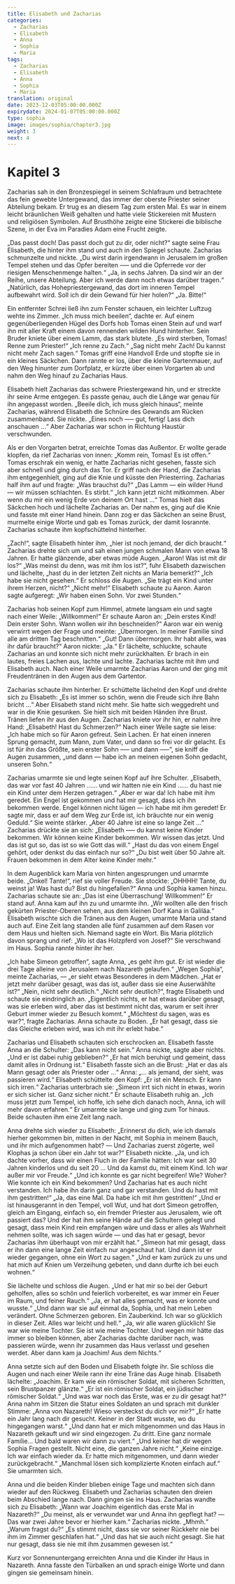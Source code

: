 ```yaml
---
title: Elisabeth und Zacharias
categories:
  - Zacharias
  - Elisabeth
  - Anna
  - Sophia
  - Maria
tags:
  - Zacharias
  - Elisabeth
  - Anna
  - Sophia
  - Maria
translation: original
date: 2023-12-03T05:00:00.000Z
expirydate: 2024-01-07T05:00:00.000Z
type: sophia
image: images/sophia/chapter3.jpg
weight: 3
next: 4
---
```


# Kapitel 3

Zacharias sah in den Bronzespiegel in seinem Schlafraum und betrachtete das fein gewebte Untergewand, das immer der oberste Priester seiner Abteilung bekam.
Er trug es an diesem Tag zum ersten Mal.
Es war in einem leicht bräunlichen Weiß gehalten und hatte viele Stickereien mit Mustern und religiösen Symbolen.
Auf Brusthöhe zeigte eine Stickerei die biblische Szene, in der Eva im Paradies Adam eine Frucht zeigte.

„Das passt doch!
Das passt doch gut zu dir, oder nicht?“ sagte seine Frau Elisabeth, die hinter ihm stand und auch in den Spiegel schaute.
Zacharias schmunzelte und nickte.
„Du wirst darin irgendwann in Jerusalem im großen Tempel stehen und das Opfer bereiten ––– und die Opferrede vor der riesigen Menschenmenge halten.“
„Ja, in sechs Jahren.
Da sind wir an der Reihe, unsere Abteilung.
Aber ich werde dann noch etwas darüber tragen.“
„Natürlich, das Hohepriestergewand, das dort im inneren Tempel aufbewahrt wird.
Soll ich dir dein Gewand für hier holen?“ „Ja.
Bitte!“

Ein entfernter Schrei ließ ihn zum Fenster schauen, ein leichter Luftzug wehte ins Zimmer.
„Ich muss mich beeilen“, dachte er.
Auf einem gegenüberliegenden Hügel des Dorfs hob Tomas einen Stein auf und warf ihn mit aller Kraft einem davon rennenden wilden Hund hinterher.
Sein Bruder kniete über einem Lamm, das stark blutete.
„Es wird sterben, Tomas!
Renne zum Priester!“
„Ich renne zu Zach.“
„Sag nicht mehr Zach!
Du kannst nicht mehr Zach sagen.“
Tomas griff eine Handvoll Erde und stopfte sie in ein kleines Säckchen.
Dann rannte er los, über die kleine Gartenmauer, auf den Weg hinunter zum Dorfplatz, er kürzte über einen Vorgarten ab und nahm den Weg hinauf zu Zacharias Haus.

Elisabeth hielt Zacharias das schwere Priestergewand hin, und er streckte ihr seine Arme entgegen.
Es passte genau, auch die Länge war genau für ihn angepasst worden.
„Beeile dich, ich muss gleich hinaus“, meinte Zacharias, während Elisabeth die Schnüre des Gewands am Rücken zusammenband.
Sie nickte.
„Eines noch ––– gut, fertig!
Lass dich anschauen ...“
Aber Zacharias war schon in Richtung Haustür verschwunden.

Als er den Vorgarten betrat, erreichte Tomas das Außentor.
Er wollte gerade klopfen, da rief Zacharias von innen: „Komm rein, Tomas!
Es ist offen.“
Tomas erschrak ein wenig, er hatte Zacharias nicht gesehen, fasste sich aber schnell und ging durch das Tor.
Er griff nach der Hand, die Zacharias ihm entgegenhielt, ging auf die Knie und küsste den Priesterring.
Zacharias half ihm auf und fragte: „Was brauchst du?“ „Das Lamm –– ein wilder Hund –– wir müssen schlachten.
Es stirbt.“
„Ich kann jetzt nicht mitkommen.
Aber wenn du mir ein wenig Erde von deinem Ort hast ...“ Tomas hielt das Säckchen hoch und lächelte Zacharias an.
Der nahm es, ging auf die Knie und fasste mit einer Hand hinein.
Dann zog er das Säckchen an seine Brust, murmelte einige Worte und gab es Tomas zurück, der damit losrannte.
Zacharias schaute ihm kopfschüttelnd hinterher.

„Zach!“, sagte Elisabeth hinter ihm, „hier ist noch jemand, der dich braucht.“
Zacharias drehte sich um und sah einen jungen schmalen Mann von etwa 18 Jahren.
Er hatte glänzende, aber etwas müde Augen.
„Aaron!
Was ist mit dir los?“ „Was meinst du denn, was mit ihm los ist?“, fuhr Elisabeth dazwischen und lächelte, „hast du in der letzten Zeit nichts an Maria bemerkt?“ „Ich habe sie nicht gesehen.“
Er schloss die Augen.
„Sie trägt ein Kind unter ihrem Herzen, nicht?“ „Nicht mehr!“
Elisabeth schaute zu Aaron.
Aaron sagte aufgeregt: „Wir haben einen Sohn.
Vor zwei Stunden.“

Zacharias hob seinen Kopf zum Himmel, atmete langsam ein und sagte nach einer Weile: „Willkommen!“
Er schaute Aaron an: „Dein erstes Kind!
Dein erster Sohn.
Wann wollen wir ihn beschneiden?“ Aaron war ein wenig verwirrt wegen der Frage und meinte: „Übermorgen.
In meiner Familie sind alle am dritten Tag beschnitten.“
„Gut!
Dann übermorgen.
Ihr habt alles, was ihr dafür braucht?“ Aaron nickte: „Ja.“
Er lächelte, schluckte, schaute Zacharias an und konnte sich nicht mehr zurückhalten.
Er brach in ein lautes, freies Lachen aus, lachte und lachte.
Zacharias lachte mit ihm und Elisabeth auch.
Nach einer Weile umarmte Zacharias Aaron und der ging mit Freudentränen in den Augen aus dem Gartentor.

Zacharias schaute ihm hinterher.
Er schüttelte lächelnd den Kopf und drehte sich zu Elisabeth: „Es ist immer so schön, wenn die Freude sich ihre Bahn bricht ...“
Aber Elisabeth stand nicht mehr.
Sie hatte sich weggedreht und war in die Knie gesunken.
Sie hielt sich mit beiden Händen ihre Brust.
Tränen liefen ihr aus den Augen.
Zacharias kniete vor ihr hin, er nahm ihre Hand: „Elisabeth!
Hast du Schmerzen?“ Nach einer Weile sagte sie leise: „Ich habe mich so für Aaron gefreut.
Sein Lachen.
Er hat einen inneren Sprung gemacht, zum Mann, zum Vater, und dann so frei vor dir gelacht.
Es ist für ihn das Größte, sein erster Sohn ––– und dann –––“, sie kniff die Augen zusammen, „und dann –– habe ich an meinen eigenen Sohn gedacht, unseren Sohn.“

Zacharias umarmte sie und legte seinen Kopf auf ihre Schulter.
„Elisabeth, das war vor fast 40 Jahren …… und wir hatten nie ein Kind …… du hast nie ein Kind unter dem Herzen getragen.“
„Aber er war da!
Ich habe mit ihm geredet.
Ein Engel ist gekommen und hat mir gesagt, dass ich ihn bekommen werde.
Engel können nicht lügen –– ich habe mit ihm geredet!
Er sagte mir, dass er auf dem Weg zur Erde ist, ich bräuchte nur ein wenig Geduld.“
Sie weinte stärker.
„Aber 40 Jahre ist eine so lange Zeit …“ Zacharias drückte sie an sich: „Elisabeth ––– du kannst keine Kinder bekommen.
Wir können keine Kinder bekommen.
Wir wissen das jetzt.
Und das ist gut so, das ist so wie Gott das will.“
„Hast du das von einem Engel gehört, oder denkst du das einfach nur so?“ „Du bist weit über 50 Jahre alt.
Frauen bekommen in dem Alter keine Kinder mehr.“

In dem Augenblick kam Maria von hinten angesprungen und umarmte beide.
„Onkel!
Tante!“, rief sie voller Freude.
Sie stockte: „OHHHH!
Tante, du weinst ja!
Was hast du?
Bist du hingefallen?“ Anna und Sophia kamen hinzu.
Zacharias schaute sie an: „Das ist eine Überraschung!
Willkommen!“
Er stand auf.
Anna kam auf ihn zu und umarmte ihn.
„Wir wollten alle den frisch gekürten Priester-Oberen sehen, aus dem kleinen Dorf Kana in Galiläa.“
Elisabeth wischte sich die Tränen aus den Augen, umarmte Maria und stand auch auf.
Eine Zeit lang standen alle fünf zusammen auf dem Rasen vor dem Haus und hielten sich.
Niemand sagte ein Wort.
Bis Maria plötzlich davon sprang und rief: „Wo ist das Holzpferd von Josef?“ Sie verschwand im Haus.
Sophia rannte hinter ihr her.

„Ich habe Simeon getroffen“, sagte Anna, „es geht ihm gut.
Er ist wieder die drei Tage alleine von Jerusalem nach Nazareth gelaufen.“
„Wegen Sophia“, meinte Zacharias, –– „er sieht etwas Besonderes in dem Mädchen.
„Hat er jetzt mehr darüber gesagt, was das ist, außer dass sie eine Auserwählte ist?“
„Nein, nicht sehr deutlich.“
„Nicht sehr deutlich?“, fragte Elisabeth und schaute sie eindringlich an.
„Eigentlich nichts, er hat etwas darüber gesagt, was sie erleben wird, aber das ist bestimmt nicht das, warum er seit ihrer Geburt immer wieder zu Besuch kommt.“
„Möchtest du sagen, was es war?“, fragte Zacharias.
Anna schaute zu Boden.
„Er hat gesagt, dass sie das Gleiche erleben wird, was ich mit ihr erlebt habe.“

Zacharias und Elisabeth schauten sich erschrocken an.
Elisabeth fasste Anna an die Schulter: „Das kann nicht sein.“
Anna nickte, sagte aber nichts.
„Und er ist dabei ruhig geblieben?“ „Er hat mich beruhigt und gemeint, dass damit alles in Ordnung ist.“
Elisabeth fasste sich an die Brust: „Hat er das als Mann gesagt oder als Priester oder ...“ Anna: „… als jemand, der sieht, was passieren wird.“
Elisabeth schüttelte den Kopf: „Er ist ein Mensch.
Er kann sich irren.“
Zacharias unterbrach sie: „Simeon irrt sich nicht in etwas, worin er sich sicher ist.
Ganz sicher nicht.“
Er schaute Elisabeth ruhig an.
„Ich muss jetzt zum Tempel, ich hoffe, ich sehe dich danach noch, Anna, ich will mehr davon erfahren.“
Er umarmte sie lange und ging zum Tor hinaus.
Beide schauten ihm eine Zeit lang nach.

Anna drehte sich wieder zu Elisabeth: „Erinnerst du dich, wie ich damals hierher gekommen bin, mitten in der Nacht, mit Sophia in meinem Bauch, und ihr mich aufgenommen habt?
–– Und Zacharias zuerst zögerte, weil Klophas ja schon über ein Jahr tot war?“ Elisabeth nickte.
„Ja, und ich dachte vorher, dass wir einen Fluch in der Familie hätten: Ich war seit 30 Jahren kinderlos und du seit 20 … Und da kamst du, mit einem Kind.
Ich war außer mir vor Freude.“
„Und ich konnte es gar nicht begreifen!
Wie?
Woher?
Wie konnte ich ein Kind bekommen?
Und Zacharias hat es auch nicht verstanden.
Ich habe ihn darin ganz und gar verstanden.
Und du hast mit ihm gestritten!“
„Ja, das eine Mal.
Da habe ich mit ihm gestritten!“
„Und er ist hinausgerannt in den Tempel, voll Wut, und hat dort Simeon getroffen, gleich am Eingang, einfach so, ein fremder Priester aus Jerusalem, wie oft passiert das?
Und der hat ihm seine Hände auf die Schultern gelegt und gesagt, dass mein Kind rein empfangen wäre und dass er alles als Wahrheit nehmen sollte, was ich sagen würde –– und das hat er gesagt, bevor Zacharias ihm überhaupt von mir erzählt hat.“
„Simeon hat mir gesagt, dass er ihn dann eine lange Zeit einfach nur angeschaut hat.
Und dann ist er wieder gegangen, ohne ein Wort zu sagen.“
„Und er kam zurück zu uns und hat mich auf Knien um Verzeihung gebeten, und dann durfte ich bei euch wohnen.“

Sie lächelte und schloss die Augen.
„Und er hat mir so bei der Geburt geholfen, alles so schön und feierlich vorbereitet, es war immer ein Feuer im Raum, und feiner Rauch.“
„Ja, er hat alles gemacht, was er konnte und wusste.“
„Und dann war sie auf einmal da, Sophia, und hat mein Leben verändert.
Ohne Schmerzen geboren.
Ein Zauberkind.
Ich war so glücklich in dieser Zeit.
Alles war leicht und hell.“
„Ja, wir alle waren glücklich!
Sie war wie meine Tochter.
Sie ist wie meine Tochter.
Und wegen mir hätte das immer so bleiben können, aber Zacharias dachte darüber nach, was passieren würde, wenn ihr zusammen das Haus verlasst und gesehen werdet.
Aber dann kam ja Joachim!
Aus dem Nichts.“

Anna setzte sich auf den Boden und Elisabeth folgte ihr.
Sie schloss die Augen und nach einer Weile rann ihr eine Träne das Auge hinab.
Elisabeth lächelte: „Joachim.
Er kam wie ein römischer Soldat, mit sicheren Schritten, sein Brustpanzer glänzte.“
„Er ist ein römischer Soldat, ein jüdischer römischer Soldat.“
„Und was war noch das Erste, was er zu dir gesagt hat?“ Anna nahm im Sitzen die Statur eines Soldaten an und sprach mit dunkler Stimme: „Anna von Nazareth!
Wieso versteckst du dich vor mir?“ „Er hatte ein Jahr lang nach dir gesucht.
Keiner in der Stadt wusste, wo du hingegangen warst.“
„Und dann hat er mich mitgenommen und das Haus in Nazareth gekauft und wir sind eingezogen.
Zu dritt.
Eine ganz normale Familie… Und bald waren wir dann zu viert.“
„Und keiner hat dir wegen Sophia Fragen gestellt.
Nicht eine, die ganzen Jahre nicht.“
„Keine einzige.
Ich war einfach wieder da.
Er hatte mich mitgenommen, und dann wieder zurückgebracht.“
„Manchmal lösen sich komplizierte Knoten einfach auf.“
Sie umarmten sich.

Anna und die beiden Kinder blieben einige Tage und machten sich dann wieder auf den Rückweg.
Elisabeth und Zacharias schauten den dreien beim Abschied lange nach.
Dann gingen sie ins Haus.
Zacharias wandte sich zu Elisabeth: „Wann war Joachim eigentlich das erste Mal in Nazareth?“ „Du meinst, als er verwundet war und Anna ihn gepflegt hat?
–– Das war zwei Jahre bevor er hierher kam.“
Zacharias nickte.
„Mhmh.“
„Warum fragst du?“ „Es stimmt nicht, dass sie vor seiner Rückkehr nie bei ihm im Zimmer geschlafen hat.“
„Und das hat sie auch nicht gesagt.
Sie hat nur gesagt, dass sie nie mit ihm zusammen gewesen ist.“

Kurz vor Sonnenuntergang erreichten Anna und die Kinder ihr Haus in Nazareth.
Anna fasste den Türbalken an und sprach einige Worte und dann gingen sie gemeinsam hinein.
